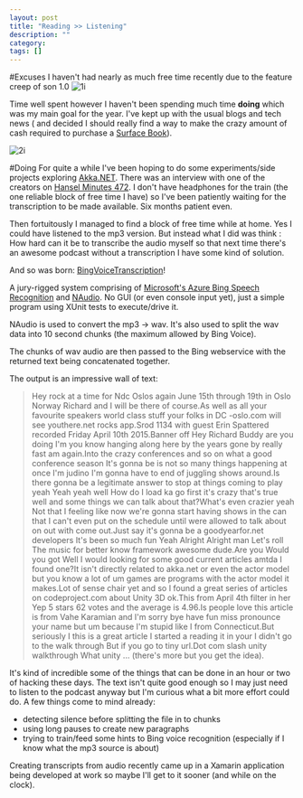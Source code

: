```yaml
---
layout: post
title: "Reading >> Listening"
description: ""
category: 
tags: []
---
```


#Excuses
I haven't had nearly as much free time recently due to the feature creep of son 1.0
![1i]

Time well spent however I haven't been spending much time **doing** which was my main goal for the year.  I've kept up with the usual blogs and tech news ( and decided I should really find a way to make the crazy amount of cash required to purchase a [Surface Book][1]).

![2i]

#Doing
For quite a while I've been hoping to do some experiments/side projects exploring [Akka.NET][2].  There was an interview with one of the creators on [Hansel Minutes 472][3].  I don't have headphones for the train (the one reliable block of free time I have) so I've been patiently waiting for the transcription to be made available.  Six months patient even.  

Then fortuitously I managed to find a block of free time while at home.  Yes I could have listened to the mp3 version.  But instead what I did was think : How hard can it be to transcribe the audio myself so that next time there's an awesome podcast without a transcription I have some kind of solution.

And so was born: [BingVoiceTranscription][myg1]!

A jury-rigged system comprising of [Microsoft's Azure Bing Speech Recognition][4] and [NAudio][5].  No GUI (or even console input yet), just a simple program using XUnit tests to execute/drive it.

NAudio is used to convert the mp3 -> wav.  It's also used to split the wav data into 10 second chunks (the maximum allowed by Bing Voice).

The chunks of wav audio are then passed to the Bing webservice with the returned text being concatenated together.

The output is an impressive wall of text:

>Hey rock at a time for Ndc Oslos again June 15th through 19th in Oslo Norway Richard and I will be there of course.As well as all your favourite speakers world class stuff your folks in DC -oslo.com will see youthere.net rocks app.Srod 1134 with guest Erin Spattered recorded Friday April 10th 2015.Banner off Hey Richard Buddy are you doing I'm you know hanging along here by the years gone by really fast am again.Into the crazy conferences and so on what a good conference season It's gonna be is not so many things happening at once I'm judino I'm gonna have to end of juggling shows around.Is there gonna be a legitimate answer to stop at things coming to play yeah Yeah yeah well How do I load ka go first it's crazy that's true well and some things we can talk about that?What's even crazier yeah Not that I feeling like now we're gonna start having shows in the can that I can't even put on the schedule until were allowed to talk about on out with come out.Just say it's gonna be a goodyearfor.net developers It's been so much fun Yeah Alright Alright man Let's roll The music for better know framework awesome dude.Are you Would you got Well I would looking for some good current articles amtda I found one?It isn't directly related to akka.net or even the actor model but you know a lot of um games are programs with the actor model it makes.Lot of sense chair yet and so I found a great series of articles on codeproject.com about Unity 3D ok.This from April 4th filter in her Yep 5 stars 62 votes and the average is 4.96.Is people love this article is from Vahe Karamian and I'm sorry bye have fun miss pronounce your name but um because I'm stupid like I from Connecticut.But seriously I this is a great article I started a reading it in your I didn't go to the walk through But if you go to tiny url.Dot com slash unity walkthrough What unity ... (there's more but you get the idea).
	
It's kind of incredible some of the things that can be done in an hour or two of hacking these days.  The text isn't quite good enough so I may just need to listen to the podcast anyway but I'm curious what a bit more effort could do.  A few things come to mind already:

* detecting silence before splitting the file in to chunks
* using long pauses to create new paragraphs
* trying to train/feed some hints to Bing voice recognition (especially if I know what the mp3 source is about)

Creating transcripts from audio recently came up in a Xamarin application being developed at work so maybe I'll get to it sooner (and while on the clock).



[1]: https://www.microsoft.com/surface/en-au/devices/surface-book
[2]: http://getakka.net/
[3]: http://hanselminutes.com/472/inside-the-akkanet-open-source-project-and-the-actor-model-with-aaron-stannard
[4]: https://datamarket.azure.com/dataset/bing/speechrecognition
[5]: https://naudio.codeplex.com/

[myg1]: https://github.com/tmpreston/BingVoiceTranscription

[1i]: {{site.url}}/assets/201511/01_SON10.png
[2i]: {{site.url}}/assets/201511/02_SB.png